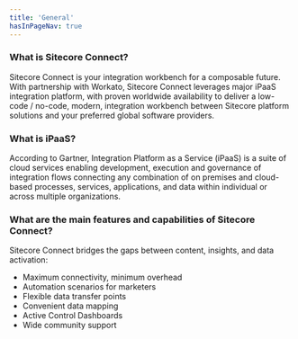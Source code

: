 ```yaml
---
title: 'General'
hasInPageNav: true
---
```


### What is Sitecore Connect?

Sitecore Connect is your integration workbench for a composable future. With partnership with Workato, Sitecore Connect leverages major iPaaS integration platform, with proven worldwide availability to deliver a low-code / no-code, modern, integration workbench between Sitecore platform solutions and your preferred global software providers.

### What is iPaaS?

According to Gartner, Integration Platform as a Service (iPaaS) is a suite of cloud services enabling development, execution and governance of integration flows connecting any combination of on premises and cloud-based processes, services, applications, and data within individual or across multiple organizations.

### What are the main features and capabilities of Sitecore Connect?

Sitecore Connect bridges the gaps between content, insights, and data activation:

- Maximum connectivity, minimum overhead
- Automation scenarios for marketers
- Flexible data transfer points
- Convenient data mapping
- Active Control Dashboards
- Wide community support
